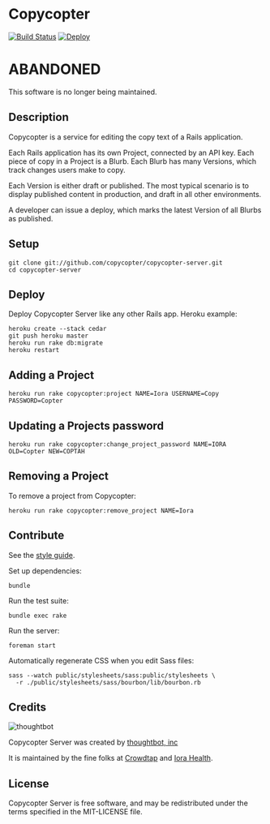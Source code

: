 Copycopter
==========
[![Build Status](https://secure.travis-ci.org/copycopter/copycopter-server.png)](http://travis-ci.org/copycopter/copycopter-server)
[![Deploy](https://www.herokucdn.com/deploy/button.png)](https://heroku.com/deploy)

ABANDONED
=========
This software is no longer being maintained.

Description
-----------

Copycopter is a service for editing the copy text of a Rails application.

Each Rails application has its own Project, connected by an API key.
Each piece of copy in a Project is a Blurb. Each Blurb has many Versions, which
track changes users make to copy.

Each Version is either draft or published. The most typical scenario is to
display published content in production, and draft in all other environments.

A developer can issue a deploy, which marks the latest Version of all Blurbs as
published.

Setup
-----

    git clone git://github.com/copycopter/copycopter-server.git
    cd copycopter-server

Deploy
------

Deploy Copycopter Server like any other Rails app. Heroku example:

    heroku create --stack cedar
    git push heroku master
    heroku run rake db:migrate
    heroku restart

Adding a Project
----------------

    heroku run rake copycopter:project NAME=Iora USERNAME=Copy PASSWORD=Copter

Updating a Projects password
----------------------------

    heroku run rake copycopter:change_project_password NAME=IORA OLD=Copter NEW=COPTAH

Removing a Project
------------------

To remove a project from Copycopter:

    heroku run rake copycopter:remove_project NAME=Iora

Contribute
----------

See the [style guide](https://github.com/copycopter/style-guide).

Set up dependencies:

    bundle

Run the test suite:

    bundle exec rake

Run the server:

    foreman start

Automatically regenerate CSS when you edit Sass files:

    sass --watch public/stylesheets/sass:public/stylesheets \
      -r ./public/stylesheets/sass/bourbon/lib/bourbon.rb

Credits
-------

![thoughtbot](http://thoughtbot.com/images/tm/logo.png)

Copycopter Server was created by [thoughtbot, inc](http://thoughtbot.com)

It is maintained by the fine folks at [Crowdtap](http://crowdtap.com) and
[Iora Health](http://iorahealth.com).

License
-------

Copycopter Server is free software, and may be redistributed under the terms
specified in the MIT-LICENSE file.
